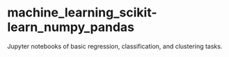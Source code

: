 # machine_learning_scikit-learn_numpy_pandas
Jupyter notebooks of basic regression, classification, and clustering tasks.
